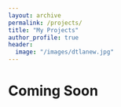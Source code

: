 ```yaml
---
layout: archive
permalink: /projects/
title: "My Projects"
author_profile: true
header:
  image: "/images/dtlanew.jpg"
---
```

<h1>Coming Soon</h1>
